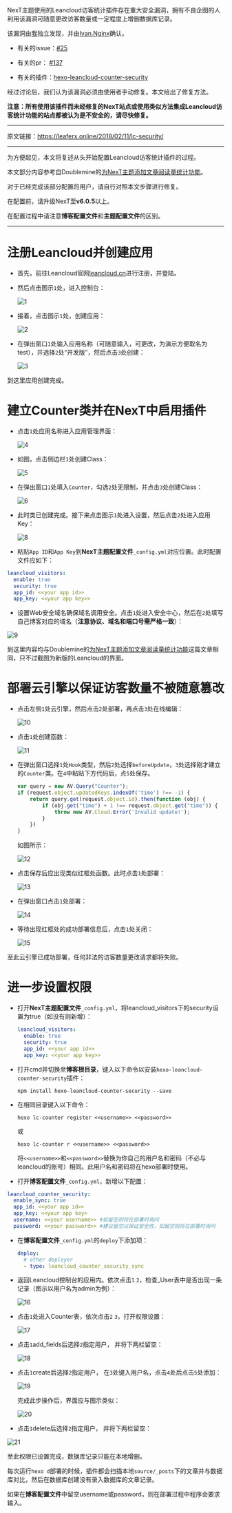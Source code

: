 NexT主题使用的Leancloud访客统计插件存在重大安全漏洞，拥有不良企图的人利用该漏洞可随意更改访客数量或一定程度上增删数据库记录。

该漏洞由[我](https://github.com/LEAFERx/)独立发现，并由[Ivan.Nginx](https://github.com/ivan-nginx)确认。

- 有关的issue：[#25](https://github.com/theme-next/hexo-theme-next/issues/25)

- 有关的pr： [#137](https://github.com/theme-next/hexo-theme-next/pull/137)

- 有关的插件：[hexo-leancloud-counter-security](https://github.com/theme-next/hexo-leancloud-counter-security)

经过讨论后，我们认为该漏洞必须由使用者手动修复。本文给出了修复方法。

**注意：所有使用该插件而未经修复的NexT站点或使用类似方法集成Leancloud访客统计功能的站点都被认为是不安全的，请尽快修复。**

---

原文链接：https://leaferx.online/2018/02/11/lc-security/

---

为方便起见，本文将复述从头开始配置Leancloud访客统计插件的过程。

本文部分内容参考自Doublemine的[为NexT主题添加文章阅读量统计功能](https://notes.wanghao.work/2015-10-21-%E4%B8%BANexT%E4%B8%BB%E9%A2%98%E6%B7%BB%E5%8A%A0%E6%96%87%E7%AB%A0%E9%98%85%E8%AF%BB%E9%87%8F%E7%BB%9F%E8%AE%A1%E5%8A%9F%E8%83%BD.html#%E9%85%8D%E7%BD%AELeanCloud)。

对于已经完成该部分配置的用户，请自行对照本文步骤进行修复。

在配置前，请升级NexT至**v6.0.5**以上。

在配置过程中请注意**博客配置文件**和**主题配置文件**的区别。

---

# 注册Leancloud并创建应用
- 首先，前往Leancloud官网[leancloud.cn](leancloud.cn)进行注册，并登陆。
- 然后点击图示`1`处，进入控制台：

  ![1](https://dn-cqha0xyi.qbox.me/fc0c048a1e25dc3d10aa.jpg)

- 接着，点击图示`1`处，创建应用：

  ![2](https://dn-cqha0xyi.qbox.me/33a56b754753a5d34b01.jpg)

- 在弹出窗口`1`处输入应用名称（可随意输入，可更改，为演示方便取名为test），并选择`2`处“开发版”，然后点击`3`处创建：

  ![3](https://dn-cqha0xyi.qbox.me/649ccfc6f12015d1eefb.jpg)

到这里应用创建完成。

# 建立Counter类并在NexT中启用插件
- 点击`1`处应用名称进入应用管理界面：

  ![4](https://dn-cqha0xyi.qbox.me/d0889df29841661e0b9e.jpg)

- 如图，点击侧边栏`1`处创建Class：

  ![5](https://dn-cqha0xyi.qbox.me/b0fbc81bd6c19fa09a46.jpg)

- 在弹出窗口`1`处填入`Counter`，勾选`2`处无限制，并点击`3`处创建Class：

  ![6](https://dn-cqha0xyi.qbox.me/ae6154d6a55f02f11ebf.jpg)

- 此时类已创建完成。接下来点击图示`1`处进入设置，然后点击`2`处进入应用Key：

  ![8](https://dn-cqha0xyi.qbox.me/9501a6372918dd9a8a92.jpg)

- 粘贴`App ID`和`App Key`到**NexT主题配置文件**`_config.yml`对应位置。此时配置文件应如下：
```yml
leancloud_visitors:
  enable: true
  security: true 
  app_id: <<your app id>>
  app_key: <<your app key>>
```

- 设置Web安全域名确保域名调用安全。点击`1`处进入安全中心，然后在`2`处填写自己博客对应的域名（**注意协议、域名和端口号需严格一致**）：

 ![9](https://dn-cqha0xyi.qbox.me/0e537cc4bec2e185201d.jpg) 

到这里内容均与Doublemine的[为NexT主题添加文章阅读量统计功能](https://notes.wanghao.work/2015-10-21-%E4%B8%BANexT%E4%B8%BB%E9%A2%98%E6%B7%BB%E5%8A%A0%E6%96%87%E7%AB%A0%E9%98%85%E8%AF%BB%E9%87%8F%E7%BB%9F%E8%AE%A1%E5%8A%9F%E8%83%BD.html#%E9%85%8D%E7%BD%AELeanCloud)这篇文章相同，只不过截图为新版的Leancloud的界面。

# 部署云引擎以保证访客数量不被随意篡改
- 点击左侧`1`处云引擎，然后点击`2`处部署，再点击`3`处在线编辑：

  ![10](https://dn-cqha0xyi.qbox.me/d7056dfeeef7c5d66318.jpg)

- 点击`1`处创建函数：

  ![11](https://dn-cqha0xyi.qbox.me/2737841bbc2bdd572ae0.jpg)

- 在弹出窗口选择`1`处`Hook`类型，然后`2`处选择`beforeUpdate`，`3`处选择刚才建立的`Counter`类。在`4`中粘贴下方代码后，点`5`处保存。
  ```javascript
  var query = new AV.Query("Counter");
  if (request.object.updatedKeys.indexOf('time') !== -1) {
      return query.get(request.object.id).then(function (obj) {
          if (obj.get("time") + 1 !== request.object.get("time")) {
              throw new AV.Cloud.Error('Invalid update!');
          }
      })
  }
  ```

  如图所示：

  ![12](https://dn-cqha0xyi.qbox.me/a8e13418ed1d9405315b.jpg)
   
- 点击保存后应出现类似红框处函数。此时点击`1`处部署：

  ![13](https://dn-cqha0xyi.qbox.me/ca56bf2e5fc2a1343565.jpg)

- 在弹出窗口点击`1`处部署：

  ![14](https://dn-cqha0xyi.qbox.me/17548c13b3b23c71d845.jpg)

- 等待出现红框处的成功部署信息后，点击`1`处关闭：

  ![15](https://dn-cqha0xyi.qbox.me/d2f50de6cefea9fd0ed3.jpg)


至此云引擎已成功部署，任何非法的访客数量更改请求都将失败。

# 进一步设置权限
- 打开**NexT主题配置文件**`_config.yml`，将leancloud_visitors下的security设置为true（如没有则新增）：
  ```yml
  leancloud_visitors:
    enable: true
    security: true
    app_id: <<your app id>>
    app_key: <<your app key>>
  ```

- 打开cmd并切换至**博客根目录**，键入以下命令以安装`hexo-leancloud-counter-security`插件：
  ```
  npm install hexo-leancloud-counter-security --save
  ```

- 在相同目录键入以下命令：
  ```
  hexo lc-counter register <<username>> <<password>>
  ```
  或
  ```
  hexo lc-counter r <<username>> <<password>>
  ```

  将`<<username>>`和`<<password>>`替换为你自己的用户名和密码（不必与leancloud的账号）相同。此用户名和密码将在hexo部署时使用。

- 打开**博客配置文件**`_config.yml`，新增以下配置：
```yml
leancloud_counter_security:
  enable_sync: true
  app_id: <<your app id>>
  app_key: <<your app key>
  username: <<your username>> #如留空则将在部署时询问
  password: <<your password>> #建议留空以保证安全性，如留空则将在部署时询问
```

- 在**博客配置文件**`_config.yml`的`deploy`下添加项：
  ```yml
  deploy:
    # other deployer
    - type: leancloud_counter_security_sync
  ```

- 返回Leancloud控制台的应用内。依次点击`1` `2`，检查_User表中是否出现一条记录（图示以用户名为admin为例）：

  ![16](https://dn-cqha0xyi.qbox.me/99faa5a0e7160e66d506.jpg)

- 点击`1`处进入Counter表，依次点击`2` `3`，打开权限设置：

  ![17](https://dn-cqha0xyi.qbox.me/b72a9e64579f5b71749d.jpg)

- 点击`1`add_fields后选择`2`指定用户， 并将下两栏留空：

  ![18](https://dn-cqha0xyi.qbox.me/14a8cb37062693d768ad.jpg)

- 点击`1`create后选择`2`指定用户， 在`3`处键入用户名，点击`4`处后点击`5`处添加：

  ![19](https://dn-cqha0xyi.qbox.me/d91714cfd703ef42b94c.jpg)

  完成此步操作后，界面应与图示类似：

  ![20](https://dn-cqha0xyi.qbox.me/c05e7ec9218820baf412.jpg)

- 点击`1`delete后选择`2`指定用户， 并将下两栏留空：

 ![21](https://dn-cqha0xyi.qbox.me/c37b6e20726cfb1d3197.jpg)

至此权限已设置完成，数据库记录只能在本地增删。

每次运行`hexo d`部署的时候，插件都会扫描本地`source/_posts`下的文章并与数据库对比，然后在数据库创建没有录入数据库的文章记录。

如果在**博客配置文件**中留空username或password，则在部署过程中程序会要求输入。